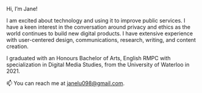 Hi, I’m Jane!

I am excited about technology and using it to improve public services. I have a keen interest in the conversation around privacy and ethics as the world continues to build new digital products. I have extensive experience with user-centered design, communications, research, writing, and content creation.

I graduated with an Honours Bachelor of Arts, English RMPC with specialization in Digital Media Studies, from the University of Waterloo in 2021.

📫 You can reach me at janelu098@gmail.com. 
